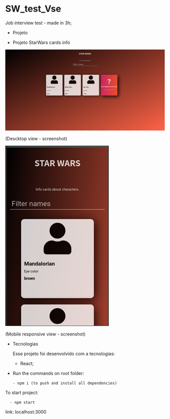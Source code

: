 # SW_test_Vse

Job interview test - made in 3h;

+ Projeto

- Projeto StarWars cards info
    

![alt text](https://github.com/OSX-RSPlug-a/SW_test_Vse/blob/master/img/Screenshot_2020-02-20_18-19-11.png)

(Descktop view - screenshot)

![alt text](https://github.com/OSX-RSPlug-a/SW_test_Vse/blob/master/img/Screenshot_2020-02-20_18-19-59.png)

(Mobile responsive view - screenshot)


+ Tecnologias

  Esse projeto foi desenvolvido com a tecnologias:

    - React;


- Run the commands on root folder:    

      - npm i (to push and install all dependencies)


To start project:
   
      - npm start
      
  link: localhost:3000
  
